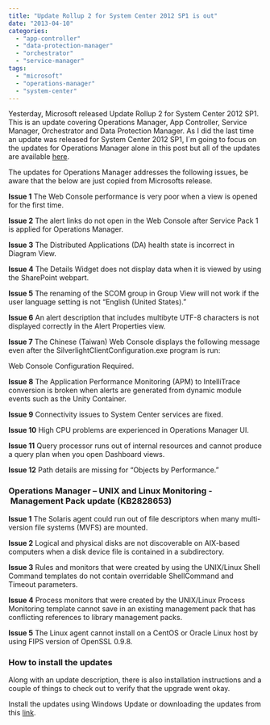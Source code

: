 ```yaml
---
title: "Update Rollup 2 for System Center 2012 SP1 is out"
date: "2013-04-10"
categories: 
  - "app-controller"
  - "data-protection-manager"
  - "orchestrator"
  - "service-manager"
tags: 
  - "microsoft"
  - "operations-manager"
  - "system-center"
---
```


Yesterday, Microsoft released Update Rollup 2 for System Center 2012 SP1. This is an update covering Operations Manager, App Controller, Service Manager, Orchestrator and Data Protection Manager. As I did the last time an update was released for System Center 2012 SP1, I´m going to focus on the updates for Operations Manager alone in this post but all of the updates are available [here](http://support.microsoft.com/kb/2802159/en-us).

The updates for Operations Manager addresses the following issues, be aware that the below are just copied from Microsofts release.

**Issue 1** The Web Console performance is very poor when a view is opened for the first time.

**Issue 2** The alert links do not open in the Web Console after Service Pack 1 is applied for Operations Manager.

**Issue 3** The Distributed Applications (DA) health state is incorrect in Diagram View.

**Issue 4** The Details Widget does not display data when it is viewed by using the SharePoint webpart.

**Issue 5** The renaming of the SCOM group in Group View will not work if the user language setting is not “English (United States).”

**Issue 6** An alert description that includes multibyte UTF-8 characters is not displayed correctly in the Alert Properties view.

**Issue 7** The Chinese (Taiwan) Web Console displays the following message even after the SilverlightClientConfiguration.exe program is run:

Web Console Configuration Required.

**Issue 8** The Application Performance Monitoring (APM) to IntelliTrace conversion is broken when alerts are generated from dynamic module events such as the Unity Container.

**Issue 9** Connectivity issues to System Center services are fixed.

**Issue 10** High CPU problems are experienced in Operations Manager UI.

**Issue 11** Query processor runs out of internal resources and cannot produce a query plan when you open Dashboard views.

**Issue 12** Path details are missing for “Objects by Performance.”

### Operations Manager – UNIX and Linux Monitoring - Management Pack update (KB2828653)

**Issue 1** The Solaris agent could run out of file descriptors when many multi-version file systems (MVFS) are mounted.

**Issue 2** Logical and physical disks are not discoverable on AIX-based computers when a disk device file is contained in a subdirectory.

**Issue 3** Rules and monitors that were created by using the UNIX/Linux Shell Command templates do not contain overridable ShellCommand and Timeout parameters.

**Issue 4** Process monitors that were created by the UNIX/Linux Process Monitoring template cannot save in an existing management pack that has conflicting references to library management packs.

**Issue 5** The Linux agent cannot install on a CentOS or Oracle Linux host by using FIPS version of OpenSSL 0.9.8.

### How to install the updates

Along with an update description, there is also installation instructions and a couple of things to check out to verify that the upgrade went okay.

Install the updates using Windows Update or downloading the updates from this [link](http://support.microsoft.com/kb/2802159/en-us).
